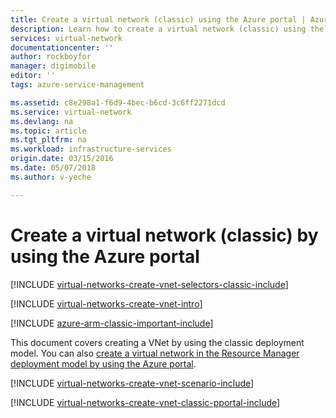 ```yaml
---
title: Create a virtual network (classic) using the Azure portal | Azure
description: Learn how to create a virtual network (classic) using the Azure portal.
services: virtual-network
documentationcenter: ''
author: rockboyfor
manager: digimobile
editor: ''
tags: azure-service-management

ms.assetid: c8e298a1-f6d9-4bec-b6cd-3c6ff2271dcd
ms.service: virtual-network
ms.devlang: na
ms.topic: article
ms.tgt_pltfrm: na
ms.workload: infrastructure-services
origin.date: 03/15/2016
ms.date: 05/07/2018
ms.author: v-yeche

---
```

# Create a virtual network (classic) by using the Azure portal
[!INCLUDE [virtual-networks-create-vnet-selectors-classic-include](../../includes/virtual-networks-create-vnet-selectors-classic-include.md)]

[!INCLUDE [virtual-networks-create-vnet-intro](../../includes/virtual-networks-create-vnet-intro-include.md)]

[!INCLUDE [azure-arm-classic-important-include](../../includes/azure-arm-classic-important-include.md)]

This document covers creating a VNet by using the classic deployment model. You can also [create a virtual network in the Resource Manager deployment model by using the Azure portal](quick-create-portal.md).

[!INCLUDE [virtual-networks-create-vnet-scenario-include](../../includes/virtual-networks-create-vnet-scenario-include.md)]

[!INCLUDE [virtual-networks-create-vnet-classic-pportal-include](../../includes/virtual-networks-create-vnet-classic-pportal-include.md)]
<!-- Update_Description: wording update, update link -->
<!--The parent file of includes file of virtual-networks-create-vnet-classic-pportal-include.md-->
<!--ms.date:05/07/2018-->
